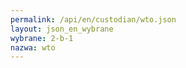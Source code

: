 ```yaml
---
permalink: /api/en/custodian/wto.json
layout: json_en_wybrane
wybrane: 2-b-1
nazwa: wto
---
```

